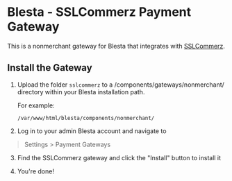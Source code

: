 # Blesta - SSLCommerz Payment Gateway

This is a nonmerchant gateway for Blesta that integrates with [SSLCommerz](https://www.sslcommerz.com/).

## Install the Gateway

1. Upload the folder `sslcommerz` to a /components/gateways/nonmerchant/ directory within
your Blesta installation path.

    For example:

    ```
    /var/www/html/blesta/components/nonmerchant/
    ```

2. Log in to your admin Blesta account and navigate to
> Settings > Payment Gateways

3. Find the SSLCommerz gateway and click the "Install" button to install it

4. You're done!